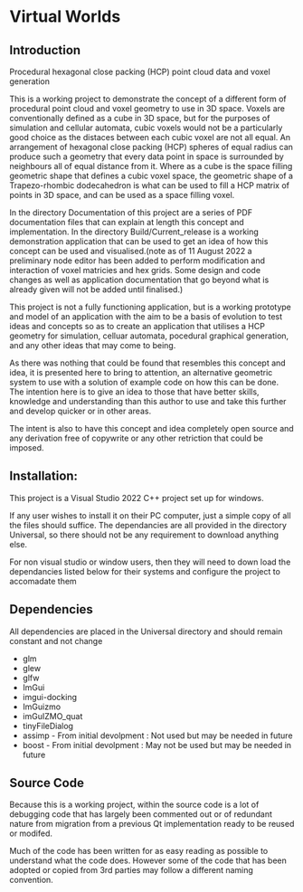# Virtual Worlds

## Introduction
 Procedural hexagonal close packing (HCP) point cloud data and voxel generation 

This is a working project to demonstrate the concept of a different form of procedural point cloud and voxel geometry to use in 3D space. Voxels are conventionally defined as a cube in 3D space, but for the purposes of simulation and cellular automata, cubic voxels would not be a particularly good choice as the distaces between each cubic voxel are not all equal. An arrangement of hexagonal close packing (HCP) spheres of equal radius can produce such a geometry that every data point in space is surrounded by neighbours all of equal distance from it. Where as a cube is the space filling geometric shape that defines a cubic voxel space, the geometric shape of a Trapezo-rhombic dodecahedron is what can be used to fill a HCP matrix of points in 3D space, and can be used as a space filling voxel.

In the directory Documentation of this project are a series of PDF documentation files that can explain at length this concept and implementation. In the directory Build/Current_release is a working demonstration application that can be used to get an idea of how this concept can be used and visualised.(note as of 11 August 2022 a preliminary node editor has been added to perform modification and interaction of voxel matricies and hex grids. Some design and code changes as well as application documentation that go beyond what is already given will not be added until finalised.)

This project is not a fully functioning application, but is a working prototype and model of an application with the aim to be a basis of evolution to test ideas and concepts so as to create an application that utilises a HCP geometry for simulation, celluar automata, pocedural graphical generation, and any other ideas that may come to being.

As there was nothing that could be found that resembles this concept and idea, it is presented here to bring to attention, an alternative geometric system to use with a solution of example code on how this can be done. The intention here is to give an idea to those that have better skills, knowledge and understanding than this author  to use and take this further and develop quicker or in other areas.

The intent is also to have this concept and idea completely open source and any derivation free of copywrite or any other retriction that could be imposed. 

## Installation:

This project is a Visual Studio 2022 C++ project set up for windows. 

If any user wishes to install it on their PC computer, just a simple copy of all the files should suffice. The dependancies are all provided in the directory Universal, so there should not be any requirement to download anything else.

For non visual studio or window users, then they will need to down load the dependancies listed below for their systems and configure the project to accomadate them

## Dependencies
All dependencies are placed in the Universal directory and should remain constant and not change

+ glm
+ glew
+ glfw
+ ImGui
+ imgui-docking
+ ImGuizmo
+ imGuIZMO_quat
+ tinyFileDialog
+ assimp - From initial devolpment : Not used but may be needed in future
+ boost  - From initial devolpment : May not be used but may be needed in future

## Source Code

Because this is a working project, within the source code is a lot of debugging code that has largely been commented out or of redundant nature from migration from a previous Qt implementation ready to be reused or modifed.

Much of the code has been written for as easy reading as possible to understand what the code does. However some of the code that has been adopted or copied from 3rd parties may follow a different naming convention.
